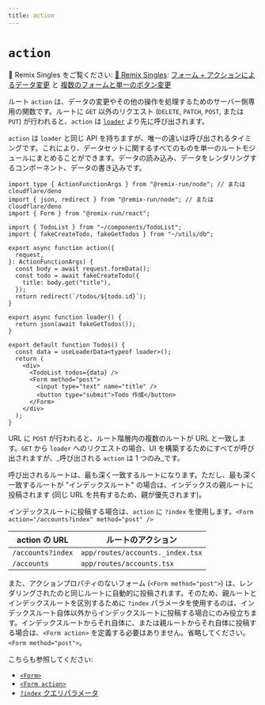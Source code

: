 ```yaml
---
title: action
---
```


# `action`

<docs-success>📼 Remix Singles をご覧ください: <a href="https://www.youtube.com/playlist?list=PLXoynULbYuEDG2wBFSZ66b85EIspy3fy6">📼 Remix Singles</a>: <a href="https://www.youtube.com/watch?v=Iv25HAHaFDs&list=PLXoynULbYuEDG2wBFSZ66b85EIspy3fy6">フォーム + アクションによるデータ変更</a> と <a href="https://www.youtube.com/watch?v=w2i-9cYxSdc&list=PLXoynULbYuEDG2wBFSZ66b85EIspy3fy6">複数のフォームと単一のボタン変更</a></docs-success>

ルート `action` は、データの変更やその他の操作を処理するためのサーバー側専用の関数です。ルートに `GET` 以外のリクエスト (`DELETE`, `PATCH`, `POST`, または `PUT`) が行われると、`action` は [`loader`][loader] より先に呼び出されます。

`action` は `loader` と同じ API を持ちますが、唯一の違いは呼び出されるタイミングです。これにより、データセットに関するすべてのものを単一のルートモジュールにまとめることができます。データの読み込み、データをレンダリングするコンポーネント、データの書き込みです。

```tsx
import type { ActionFunctionArgs } from "@remix-run/node"; // または cloudflare/deno
import { json, redirect } from "@remix-run/node"; // または cloudflare/deno
import { Form } from "@remix-run/react";

import { TodoList } from "~/components/TodoList";
import { fakeCreateTodo, fakeGetTodos } from "~/utils/db";

export async function action({
  request,
}: ActionFunctionArgs) {
  const body = await request.formData();
  const todo = await fakeCreateTodo({
    title: body.get("title"),
  });
  return redirect(`/todos/${todo.id}`);
}

export async function loader() {
  return json(await fakeGetTodos());
}

export default function Todos() {
  const data = useLoaderData<typeof loader>();
  return (
    <div>
      <TodoList todos={data} />
      <Form method="post">
        <input type="text" name="title" />
        <button type="submit">Todo 作成</button>
      </Form>
    </div>
  );
}
```

URL に `POST` が行われると、ルート階層内の複数のルートが URL と一致します。`GET` から `loader` へのリクエストの場合、UI を構築するためにすべてが呼び出されますが、_呼び出される `action` は 1 つのみ_です。

<docs-info>呼び出されるルートは、最も深く一致するルートになります。ただし、最も深く一致するルートが "インデックスルート" の場合は、インデックスの親ルートに投稿されます (同じ URL を共有するため、親が優先されます)。</docs-info>

インデックスルートに投稿する場合は、`action` に `?index` を使用します。`<Form action="/accounts?index" method="post" />`

| action の URL     | ルートのアクション                   |
| ---------------- | ------------------------------- |
| `/accounts?index` | `app/routes/accounts._index.tsx` |
| `/accounts`      | `app/routes/accounts.tsx`       |

また、アクションプロパティのないフォーム (`<Form method="post">`) は、レンダリングされたのと同じルートに自動的に投稿されます。そのため、親ルートとインデックスルートを区別するために `?index` パラメータを使用するのは、インデックスルート自体以外からインデックスルートに投稿する場合にのみ役立ちます。インデックスルートからそれ自体に、または親ルートからそれ自体に投稿する場合は、`<Form action>` を定義する必要はありません。省略してください。`<Form method="post">`。

こちらも参照してください:

- [`<Form>`][form-component]
- [`<Form action>`][form-component-action]
- [`?index` クエリパラメータ][index-query-param]

[loader]: ./loader
[form-component]: ../components/form
[form-component-action]: ../components/form#action
[index-query-param]: ../guides/index-query-param
